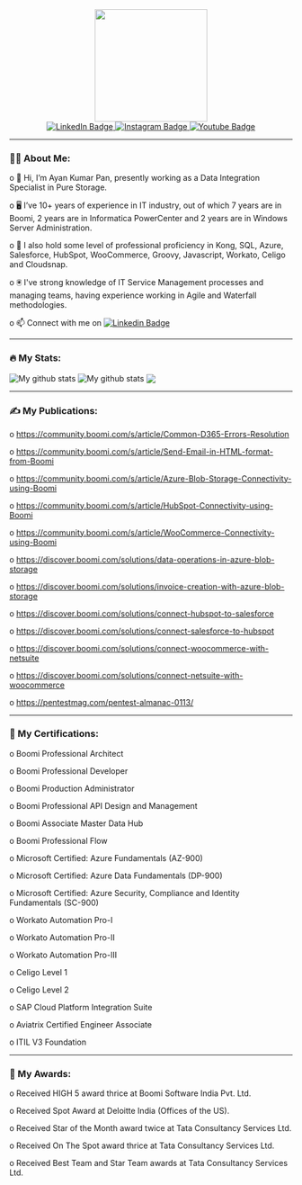 <div id="header" align="center">
  <img src="https://media.giphy.com/media/RbDKaczqWovIugyJmW/giphy.gif" width="200"/>
  
  <div id="badges">
    <a href="https://www.linkedin.com/in/ayankumarpan/">
    <img src="https://img.shields.io/badge/LinkedIn-blue?style=for-the-badge&logo=linkedin&logoColor=white" alt="LinkedIn Badge"/>
    </a>
    <a href="https://www.instagram.com/ayankumarpan_world/">
    <img src="https://img.shields.io/badge/Instagram-E4405F?style=for-the-badge&logo=instagram&logoColor=white" alt="Instagram Badge"/>
    </a>
    <a href="https://www.youtube.com/@ayanpan">
    <img src="https://img.shields.io/badge/YouTube-red?style=for-the-badge&logo=youtube&logoColor=white" alt="Youtube Badge"/>
    </a>
  </div>
  
  <img src="https://komarev.com/ghpvc/?username=ayanpan&style=flat-square&color=blue" alt=""/>
</div>

---
### :man_technologist: About Me:
o :wave: Hi, I’m Ayan Kumar Pan, presently working as a Data Integration Specialist in Pure Storage.

o :desktop_computer: I’ve 10+ years of experience in IT industry, out of which 7 years are in Boomi, 2 years are in Informatica PowerCenter and 2 years are in Windows Server Administration.

o :abacus: I also hold some level of professional proficiency in Kong, SQL, Azure, Salesforce, HubSpot, WooCommerce, Groovy, Javascript, Workato, Celigo and Cloudsnap. 

o :trackball: I've strong knowledge of IT Service Management processes and managing teams, having experience working in Agile and Waterfall methodologies.

o :mailbox: Connect with me on [![Linkedin Badge](https://img.shields.io/badge/LinkedIn-blue?style=for-the-badge&logo=linkedin&logoColor=white)](https://www.linkedin.com/in/ayankumarpan/)
 
---
### :fire: My Stats:
<img align="center" src="https://github-readme-streak-stats.herokuapp.com?user=ayanpan&theme=nightowl&hide_border=true" alt="My github stats" /> 

<img align="center" src="https://github-readme-stats.vercel.app/api?username=ayanpan&show_icons=true&include_all_commits=true&theme=nightowl&hide_border=true" alt="My github stats" /> 

<img align="center" src="https://github-readme-stats.vercel.app/api/top-langs/?username=ayanpan&layout=compact&theme=nightowl&hide_border=true" />

---
### :writing_hand: My Publications:
o https://community.boomi.com/s/article/Common-D365-Errors-Resolution

o https://community.boomi.com/s/article/Send-Email-in-HTML-format-from-Boomi

o https://community.boomi.com/s/article/Azure-Blob-Storage-Connectivity-using-Boomi

o https://community.boomi.com/s/article/HubSpot-Connectivity-using-Boomi

o https://community.boomi.com/s/article/WooCommerce-Connectivity-using-Boomi

o https://discover.boomi.com/solutions/data-operations-in-azure-blob-storage

o https://discover.boomi.com/solutions/invoice-creation-with-azure-blob-storage

o https://discover.boomi.com/solutions/connect-hubspot-to-salesforce

o https://discover.boomi.com/solutions/connect-salesforce-to-hubspot

o https://discover.boomi.com/solutions/connect-woocommerce-with-netsuite

o https://discover.boomi.com/solutions/connect-netsuite-with-woocommerce

o https://pentestmag.com/pentest-almanac-0113/

---
### :page_facing_up: My Certifications:
o Boomi Professional Architect 

o Boomi Professional Developer 

o Boomi Production Administrator 

o Boomi Professional API Design and Management 

o Boomi Associate Master Data Hub 

o Boomi Professional Flow

o Microsoft Certified: Azure Fundamentals (AZ-900)

o Microsoft Certified: Azure Data Fundamentals (DP-900)

o Microsoft Certified: Azure Security, Compliance and Identity Fundamentals (SC-900)

o Workato Automation Pro-I

o Workato Automation Pro-II 

o Workato Automation Pro-III

o Celigo Level 1 

o Celigo Level 2

o SAP Cloud Platform Integration Suite 

o Aviatrix Certified Engineer Associate 

o ITIL V3 Foundation

---
### :medal_sports: My Awards:
o Received HIGH 5 award thrice at Boomi Software India Pvt. Ltd.

o Received Spot Award at Deloitte India (Offices of the US). 

o Received Star of the Month award twice at Tata Consultancy Services Ltd.

o Received On The Spot award thrice at Tata Consultancy Services Ltd. 

o Received Best Team and Star Team awards at Tata Consultancy Services Ltd.
